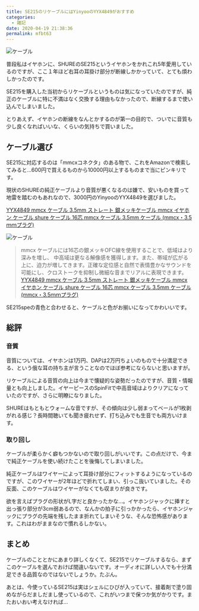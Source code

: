 ```yaml
---
title: SE215のリケーブルにはYinyooのYYX4849がおすすめ
categories:
  - 雑記
date: 2020-04-19 21:38:36
permalink: mfbt63
---
```


![ケーブル](img1.jpg)

普段私はイヤホンに、SHUREのSE215というイヤホンをかれこれ5年愛用しているのですが、ここ１年ほど右耳の耳掛け部分が断線しかかっていて、とても煩わしかったのです。

SE215を購入した当初からリケーブルというものは気になっていたのですが、純正のケーブルに特に不満はなく交換する理由もなかったので、断線するまで使い込んでしまいました。

とりあえず、イヤホンの断線をなんとかするのが第一の目的で、ついでに音質も少し良くなればいいな、くらいの気持ちで買いました。



## ケーブル選び

SE215に対応するのは「mmcxコネクタ」のある物で、これをAmazonで検索してみると...600円で買えるものから10000円以上するものまで当にピンキリです。

現状のSHUREの純正ケーブルより音質が悪くなるのは嫌で、安いものを買って地雷を踏むのもあれなので、3000円のYinyooのYYX4849を選びました。

[YYX4849 mmcx ケーブル 3.5mm ストレート 銀メッキケーブル mmcx イヤホン ケーブル shure ケーブル 16芯 mmcx ケーブル 3.5mm ケーブル (mmcx・3.5ｍｍプラグ)](https://www.amazon.co.jp/gp/product/B07TWJW1G4/)



![ケーブル](img2.jpg)

> mmcx ケーブルには16芯の銀メッキOFC線を使用することで、低域はより深みを増し、 中高域は更なる解像感を獲得します。また、帯域が広がる上に、迫力が増してきます。正確な定位感と自然で表情豊かなサウンドを可能にし、クロストークを抑制し微細な音までリアルに表現できます。
> [YYX4849 mmcx ケーブル 3.5mm ストレート 銀メッキケーブル mmcx イヤホン ケーブル shure ケーブル 16芯 mmcx ケーブル 3.5mm ケーブル (mmcx・3.5ｍｍプラグ)](https://www.amazon.co.jp/gp/product/B07TWJW1G4/)

SE215speの青色と合わせると、ケーブルと色がお揃いになってかわいいです。

## 総評

### 音質

音質については、イヤホンは1万円、DAPは2万円ちょいのもので十分満足できる、という俄な耳の持ち主が言うことなのでほぼ参考にならないと思いますが。

リケーブルによる音質の向上は今まで懐疑的な姿勢だったのですが、音質・情報量とも向上しました。イヤーピースのSpinFitで中高音域はよりクリアになっていたのですが、さらに明瞭になりました。

SHUREはもともとウォームな音ですが、その傾向は少し弱まってベールが1枚剥がれる感じ？長時間聴いても聞き疲れせず、打ち込みでも生音でも両方いけます。


### 取り回し

ケーブルが柔らかく癖もつかないので取り回しがいいです。この点だけで、今まで純正ケーブルを使い続けたことを後悔してしまいました。

純正ケーブルはワイヤーによって耳掛け部分にフィットするようになっているのですが、このワイヤーが2年ほどで折れてしまい、引っこ抜いていました。その反面、このケーブルはワイヤーがなくても収まりが良きです。

欲を言えばプラグの形状がL字だと良かったかな...。イヤホンジャックに挿すと出っ張り部分が3cm弱あるので、なんかの拍子に引っかかったら、イヤホンジャックにプラグの先端を残したまま折れてしまいそうな、そんな恐怖感があります。これはわがままなので慣れるしかない。

## まとめ

ケーブルのこととかにあまり詳しくなくて、SE215でリケーブルするなら、まずこのケーブルを選んでおけば間違いないです。オーディオに詳しい人でも十分満足できる品質なのではないでしょうか。たぶん。

あとは、今使っているSE215は実はシェルにひびが入っていて、接着剤で塗り固めながらだましだまし使っているので、これがいつまで保つか気がかりです。またおいおい考えなければ...
